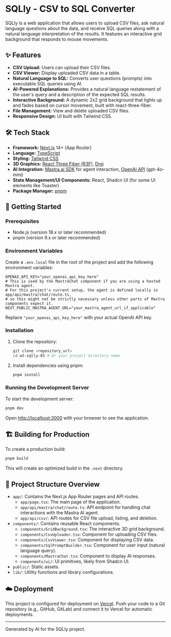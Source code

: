 # SQLly - CSV to SQL Converter

SQLly is a web application that allows users to upload CSV files, ask natural language questions about the data, and receive SQL queries along with a natural language interpretation of the results. It features an interactive grid background that responds to mouse movements.

## ✨ Features

*   **CSV Upload:** Users can upload their CSV files.
*   **CSV Viewer:** Display uploaded CSV data in a table.
*   **Natural Language to SQL:** Converts user questions (prompts) into executable SQL queries using AI.
*   **AI-Powered Explanations:** Provides a natural language restatement of the user's query and a description of the expected SQL results.
*   **Interactive Background:** A dynamic 2x2 grid background that lights up and fades based on cursor movement, built with react-three-fiber.
*   **File Management:** View and delete uploaded CSV files.
*   **Responsive Design:** UI built with Tailwind CSS.

## 🛠️ Tech Stack

*   **Framework:** [Next.js](https://nextjs.org/) 14+ (App Router)
*   **Language:** [TypeScript](https://www.typescriptlang.org/)
*   **Styling:** [Tailwind CSS](https://tailwindcss.com/)
*   **3D Graphics:** [React Three Fiber (R3F)](https://docs.pmnd.rs/react-three-fiber), [Drei](https://github.com/pmndrs/drei)
*   **AI Integration:** [Mastra.ai SDK](https://mastra.ai/) for agent interaction, [OpenAI API](https://openai.com/developers/) (gpt-4o-mini)
*   **State Management/UI Components:** React, Shadcn UI (for some UI elements like Toaster)
*   **Package Manager:** [pnpm](https://pnpm.io/)

## 🚀 Getting Started

### Prerequisites

*   Node.js (version 18.x or later recommended)
*   pnpm (version 9.x or later recommended)

### Environment Variables

Create a `.env.local` file in the root of the project and add the following environment variables:

```env
OPENAI_API_KEY="your_openai_api_key_here"
# This is used by the MastraChat component if you are using a hosted Mastra agent.
# For this project's current setup, the agent is defined locally in app/api/mastra/chat/route.ts,
# so this might not be strictly necessary unless other parts of Mastra components expect it.
NEXT_PUBLIC_MASTRA_AGENT_URL="your_mastra_agent_url_if_applicable"
```

Replace `"your_openai_api_key_here"` with your actual OpenAI API key.

### Installation

1.  Clone the repository:
    ```bash
    git clone <repository_url>
    cd wt-sqlly-83 # Or your project directory name
    ```

2.  Install dependencies using pnpm:
    ```bash
    pnpm install
    ```

### Running the Development Server

To start the development server:

```bash
pnpm dev
```

Open [http://localhost:3000](http://localhost:3000) with your browser to see the application.

## 🏗️ Building for Production

To create a production build:

```bash
pnpm build
```

This will create an optimized build in the `.next` directory.

## 📁 Project Structure Overview

*   `app/`: Contains the Next.js App Router pages and API routes.
    *   `app/page.tsx`: The main page of the application.
    *   `app/api/mastra/chat/route.ts`: API endpoint for handling chat interactions with the Mastra AI agent.
    *   `app/api/csv/`: API routes for CSV file upload, listing, and deletion.
*   `components/`: Contains reusable React components.
    *   `components/GridBackground.tsx`: The interactive 3D grid background.
    *   `components/CsvUploader.tsx`: Component for uploading CSV files.
    *   `components/CsvViewer.tsx`: Component for displaying CSV data.
    *   `components/SqlPromptBuilder.tsx`: Component for user input (natural language query).
    *   `components/MastraChat.tsx`: Component to display AI responses.
    *   `components/ui/`: UI primitives, likely from Shadcn UI.
*   `public/`: Static assets.
*   `lib/`: Utility functions and library configurations.

## ☁️ Deployment

This project is configured for deployment on [Vercel](https://vercel.com/). Push your code to a Git repository (e.g., GitHub, GitLab) and connect it to Vercel for automatic deployments.

---

Generated by AI for the SQLly project.